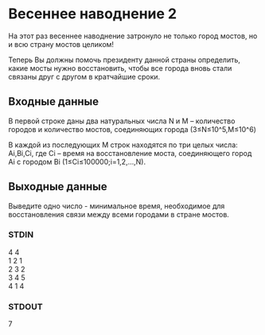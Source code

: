 # Весеннее наводнение 2
На этот раз весеннее наводнение затронуло не только город мостов, но и всю страну мостов целиком!  
  
Теперь Вы должны помочь президенту данной страны определить, какие мосты нужно восстановить, чтобы все города вновь стали связаны друг с 
другом в кратчайшие сроки.

## Входные данные
В первой строке даны два натуральных числа N и M – количество городов и количество мостов, соединяющих города (3≤N≤10^5,M≤10^6)  
  
В каждой из последующих M строк находятся по три целых числа: Ai,Bi,Ci, где Ci – время на восстановление моста,
соединяющего город Ai с городом Bi (1≤Ci≤100000;i=1,2,…,N).

## Выходные данные
Выведите одно число - минимальное время, необходимое для восстановления связи между всеми городами в стране мостов.

### STDIN
4 4  
1 2 1  
2 3 2  
3 4 5  
4 1 4

### STDOUT
7
